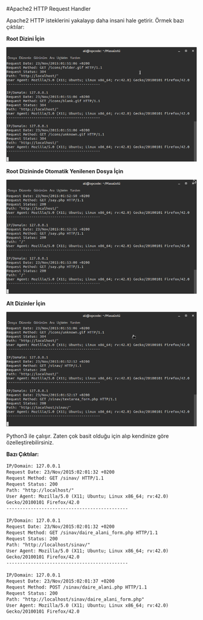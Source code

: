 #Apache2 HTTP Request Handler

Apache2 HTTP isteklerini yakalayıp daha insani hale getirir. Örmek bazı çıktılar:

**Root Dizini İçin**

![Root Folder](root_folder.png)

**Root Dizininde Otomatik Yenilenen Dosya İçin**

![Root Folder](root_folder_file.png)

**Alt Dizinler İçin**

![Root Folder](sub_folder.png)

Python3 ile çalışır. Zaten çok basit olduğu için alıp kendinize göre özelleştirebilirsiniz.

**Bazı Çıktılar:**

```shell
IP/Domain: 127.0.0.1
Request Date: 23/Nov/2015:02:01:32 +0200
Request Method: GET /sinav/ HTTP/1.1         
Request Status: 200
Path: "http://localhost/"
User Agent: Mozilla/5.0 (X11; Ubuntu; Linux x86_64; rv:42.0) Gecko/20100101 Firefox/42.0
---------------------------------------------

IP/Domain: 127.0.0.1
Request Date: 23/Nov/2015:02:01:32 +0200
Request Method: GET /sinav/daire_alani_form.php HTTP/1.1         
Request Status: 200
Path: "http://localhost/sinav/"
User Agent: Mozilla/5.0 (X11; Ubuntu; Linux x86_64; rv:42.0) Gecko/20100101 Firefox/42.0
---------------------------------------------

IP/Domain: 127.0.0.1
Request Date: 23/Nov/2015:02:01:37 +0200
Request Method: POST /sinav/daire_alani.php HTTP/1.1         
Request Status: 200
Path: "http://localhost/sinav/daire_alani_form.php"
User Agent: Mozilla/5.0 (X11; Ubuntu; Linux x86_64; rv:42.0) Gecko/20100101 Firefox/42.0
```
